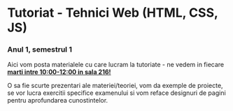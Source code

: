 # Tutoriat - Tehnici Web (HTML, CSS, JS)
### Anul 1, semestrul 1
Aici vom posta materialele cu care lucram la tutoriate - ne vedem in fiecare <ins><b>marti intre 10:00-12:00 in sala 216!</b></ins>

O sa fie scurte prezentari ale materiei/teoriei, vom da exemple de proiecte, se vor lucra exercitii specifice examenului si vom reface designuri de pagini pentru aprofundarea cunostintelor.
